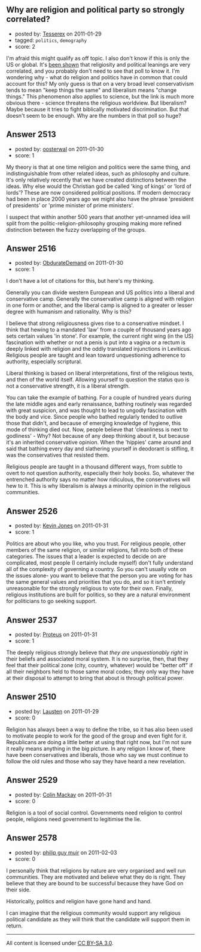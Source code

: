 ## Why are religion and political party so strongly correlated?

- posted by: [Tesserex](https://stackexchange.com/users/-1/870-tesserex) on 2011-01-29
- tagged: `politics`, `demography`
- score: 2

I'm afraid this might qualify as off topic. I also don't know if this is only the US or global. It's [been shown][1] that religiosity and political leanings are very correlated, and you probably don't need to see that poll to know it. I'm wondering why - what do religion and politics have in common that could account for this? My only guess is that on a very broad level conservativism tends to mean "keep things the same" and liberalism means "change things." This phenomenon also applies to science, but the link is much more obvious there - science threatens the religious worldview. But liberalism? Maybe because it tries to fight biblically motivated discrimination. But that doesn't seem to be enough. Why are the numbers in that poll so huge?


  [1]: http://www.gallup.com/poll/124649/religious-intensity-remains-powerful-predictor-politics.aspx


## Answer 2513

- posted by: [oosterwal](https://stackexchange.com/users/-1/891-oosterwal) on 2011-01-30
- score: 1

My theory is that at one time religion and politics were the same thing, and indistinguishable from other related ideas, such as philosophy and culture.  It's only relatively recently that we have created distinctions between the ideas.  Why else would the Christian god be called 'king of kings' or 'lord of lords'?  These are now considered political positions.  If modern democracy had been in place 2000 years ago we might also have the phrase 'president of presidents' or 'prime minister of prime ministers'.

I suspect that within another 500 years that another yet-unnamed idea will split from the politic-religion-philosophy grouping making more refined distinction between the fuzzy overlapping of the groups.


## Answer 2516

- posted by: [ObdurateDemand](https://stackexchange.com/users/-1/524-obduratedemand) on 2011-01-30
- score: 1

I don't have a lot of citations for this, but here's my thinking.

Generally you can divide western European and US politics into a liberal and conservative camp.  Generally the conservative camp is aligned with religion in one form or another, and the liberal camp is aligned to a greater or lesser degree with humanism and rationality.  Why is this?

I believe that strong religiousness gives rise to a conservative mindset.  I think that hewing to a mandated 'law' from a couple of thousand years ago sets certain values 'in stone'.  For example, the current right wing (in the US) fascination with whether or not a penis is put into a vagina or a rectum is deeply linked with religion and the oddly translated injunctions in Leviticus.  Religious people are taught and lean toward unquestioning adherence to authority, especially scriptural.

Liberal thinking is based on liberal interpretations, first of the religious texts, and then of the world itself.  Allowing yourself to question the status quo is not a conservative strength, it is a liberal strength.

You can take the example of bathing.  For a couple of hundred years during the late middle ages and early renaissance, bathing routinely was regarded with great suspicion, and was thought to lead to ungodly fascination with the body and vice.  Since people who bathed regularly tended to outlive those that didn't, and because of emerging knowledge of hygiene, this mode of thinking died out.  Now, people believe that 'cleanliness is next to godliness' - Why?  Not because of any deep thinking about it, but because it's an inherited conservative opinion.  When the 'hippies' came around and said that bathing every day and slathering yourself in deodorant is stifling, it was the conservatives that resisted them.

Religious people are taught in a thousand different ways, from subtle to overt to not question authority, especially their holy books.  So, whatever the entrenched authority says no matter how ridiculous, the conservatives will hew to it.  This is why liberalism is always a minority opinion in the religious communities.


## Answer 2526

- posted by: [Kevin Jones](https://stackexchange.com/users/-1/186-kevin-jones) on 2011-01-31
- score: 1

Politics are about who you like, who you trust.  For religious people, other members of the same religion, or similar religions, fall into both of these categories.   The issues that a leader is expected to decide on are complicated, most people (I certainly include myself) don't fully understand all of the complexity of governing a country.  So you can't usually vote on the issues alone- you want to believe that the person you are voting for has the same general values and priorities that you do, and so it isn't entirely unreasonable for the strongly religious to vote for their own.  Finally, religious institutions are built for politics, so they are a natural environment for politicians to go seeking support.  


## Answer 2537

- posted by: [Proteus](https://stackexchange.com/users/-1/940-proteus) on 2011-01-31
- score: 1

The deeply religious strongly believe that *they are unquestionably right* in their beliefs and associated moral system. It is no surprise, then, that they feel that their political zone (city, country, whatever) would be "better off" if all their neighbors held to those same moral codes; they only way they have at their disposal to attempt to bring that about is through political power.


## Answer 2510

- posted by: [Lausten](https://stackexchange.com/users/-1/584-lausten) on 2011-01-29
- score: 0

Religion has always been a way to define the tribe, so it has also been used to motivate people to work for the good of the group and even fight for it. Republicans are doing a little better at using that right now, but I'm not sure it really means anything in the big picture. In any religion I know of, there have been conservatives and liberals, those who say we must continue to follow the old rules and those who say they have heard a new revelation. 


## Answer 2529

- posted by: [Colin Mackay](https://stackexchange.com/users/-1/30-colin-mackay) on 2011-01-31
- score: 0

Religion is a tool of social control. Governments need religion to control people, religions need government to legitimise the lie.


## Answer 2578

- posted by: [philip guy muir](https://stackexchange.com/users/-1/182-philip-guy-muir) on 2011-02-03
- score: 0

I personally think that religions by nature are very organised and well run communities. They are motivated and believe what they do is right. They believe that they are bound to be successful because they have God on their side.

Historically, politics and religion have gone hand and hand. 

I can imagine that the religious community would support any religious political candidate as they will think that the candidate will support them in return.



---

All content is licensed under [CC BY-SA 3.0](https://creativecommons.org/licenses/by-sa/3.0/).
